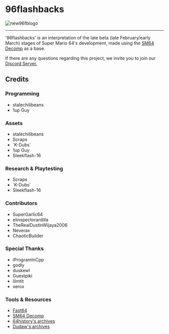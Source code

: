 # 96flashbacks
![new96fblogo](https://github.com/user-attachments/assets/0d342e2b-10c3-476a-b010-004b20afcb56)

---

'96flashbacks' is an interpretation of the late beta (late February/early March) stages of Super Mario 64's development, made using the [SM64 Decomp](https://github.com/n64decomp/sm64) as a base.

If there are any questions regarding this project, we invite you to join our [Discord Server.](https://discord.gg/ynabeAS4eD)

## Credits

### Programming
- stalechilibeans
- 1up Guy

### Assets
- stalechilibeans
- Scraps
- `K-Dubs΄
- 1up Guy
- Sleekflash-16

### Research & Playtesting
- Scraps
- `K-Dubs΄
- Sleekflash-16

### Contributors
- SuperGarlic64
- elinspectorardilla
- TheRealDustinWijaya2006
- Neverax
- ChaoticBuilder

### Special Thanks
- iProgramInCpp
- godly
- duskewl
- Guestpiki
- lilmtit
- xerox

### Tools & Resources
- [Fast64](https://github.com/Fast-64/fast64)
- [SM64 Decomp](https://github.com/n64decomp/sm64)
- [64history's archives](https://archive.org/details/sm64-beta-content)
- [Dudaw's archives](https://archive.org/details/sm64brp_src_abandoned)
